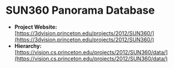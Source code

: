 # SUN360 Panorama Database

- **Project Website:** [https://3dvision.princeton.edu/projects/2012/SUN360/](https://3dvision.princeton.edu/projects/2012/SUN360/)
- **Hierarchy:** [https://vision.cs.princeton.edu/projects/2012/SUN360/data/](https://vision.cs.princeton.edu/projects/2012/SUN360/data/)
